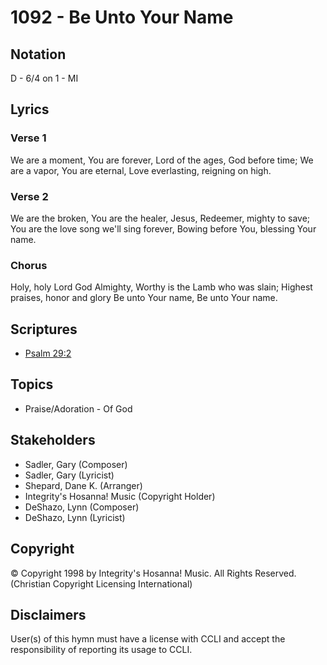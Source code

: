 # 1092 - Be Unto Your Name

## Notation

D - 6/4 on 1 - MI

## Lyrics

### Verse 1

We are a moment, You are forever, Lord of the ages, God before time; We are a vapor, You are eternal, Love everlasting, reigning on high.

### Verse 2

We are the broken, You are the healer, Jesus, Redeemer, mighty to save; You are the love song we'll sing forever, Bowing before You, blessing Your name.

### Chorus

Holy, holy Lord God Almighty, Worthy is the Lamb who was slain; Highest praises, honor and glory Be unto Your name, Be unto Your name.


## Scriptures

- [Psalm 29:2](https://www.biblegateway.com/passage/?search=Psalm%2029%3A2)

## Topics

- Praise/Adoration - Of God

## Stakeholders

- Sadler, Gary (Composer)
- Sadler, Gary (Lyricist)
- Shepard, Dane K. (Arranger)
- Integrity's Hosanna! Music (Copyright Holder)
- DeShazo, Lynn (Composer)
- DeShazo, Lynn (Lyricist)

## Copyright

© Copyright 1998 by Integrity's Hosanna! Music. All Rights Reserved.
(Christian Copyright Licensing International)

## Disclaimers

User(s) of this hymn must have a license with CCLI and accept the responsibility of reporting its usage to CCLI.

